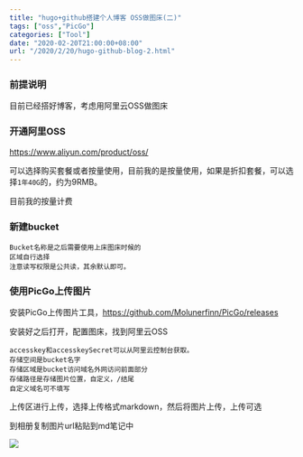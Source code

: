 ```yaml
---
title: "hugo+github搭建个人博客 OSS做图床(二)"
tags: ["oss","PicGo"]
categories: ["Tool"]
date: "2020-02-20T21:00:00+08:00"
url: "/2020/2/20/hugo-github-blog-2.html"
---
```


### 前提说明

目前已经搭好博客，考虑用阿里云OSS做图床

### 开通阿里OSS

https://www.aliyun.com/product/oss/

可以选择购买套餐或者按量使用，目前我的是按量使用，如果是折扣套餐，可以选择`1年40G`的，约为9RMB。

目前我的按量计费

### 新建bucket

```
Bucket名称是之后需要使用上床图床时候的
区域自行选择
注意读写权限是公共读，其余默认即可。
```

### 使用PicGo上传图片

安装PicGo上传图片工具，https://github.com/Molunerfinn/PicGo/releases

安装好之后打开，配置图床，找到阿里云OSS

```
accesskey和accesskeySecret可以从阿里云控制台获取。
存储空间是bucket名字
存储区域是bucket访问域名外网访问前面部分
存储路径是存储图片位置，自定义，/结尾
自定义域名可不填写
```

上传区进行上传，选择上传格式markdown，然后将图片上传，上传可选

到相册复制图片url粘贴到md笔记中

![](https://doreamon95.oss-cn-chengdu.aliyuncs.com/img/001/sgx20200220233722.png)

